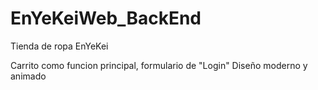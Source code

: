 # EnYeKeiWeb_BackEnd

Tienda de ropa EnYeKei

Carrito como funcion principal, formulario de "Login" 
Diseño moderno y animado
